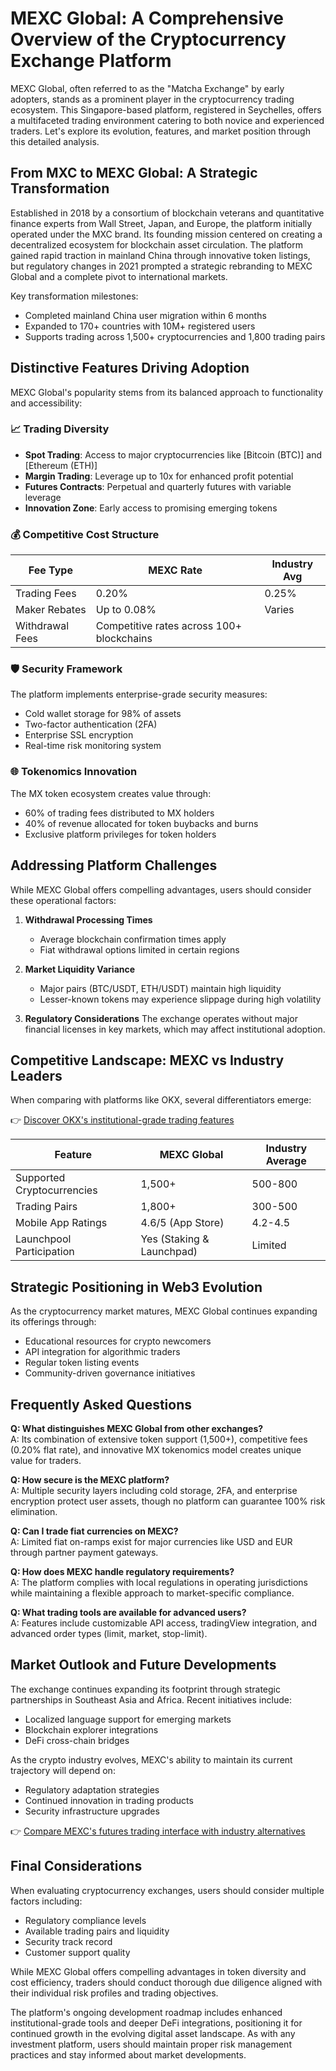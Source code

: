 # MEXC Global: A Comprehensive Overview of the Cryptocurrency Exchange Platform

MEXC Global, often referred to as the "Matcha Exchange" by early adopters, stands as a prominent player in the cryptocurrency trading ecosystem. This Singapore-based platform, registered in Seychelles, offers a multifaceted trading environment catering to both novice and experienced traders. Let's explore its evolution, features, and market position through this detailed analysis.

## From MXC to MEXC Global: A Strategic Transformation

Established in 2018 by a consortium of blockchain veterans and quantitative finance experts from Wall Street, Japan, and Europe, the platform initially operated under the MXC brand. Its founding mission centered on creating a decentralized ecosystem for blockchain asset circulation. The platform gained rapid traction in mainland China through innovative token listings, but regulatory changes in 2021 prompted a strategic rebranding to MEXC Global and a complete pivot to international markets.

Key transformation milestones:
- Completed mainland China user migration within 6 months
- Expanded to 170+ countries with 10M+ registered users
- Supports trading across 1,500+ cryptocurrencies and 1,800 trading pairs

## Distinctive Features Driving Adoption

MEXC Global's popularity stems from its balanced approach to functionality and accessibility:

### 📈 Trading Diversity
- **Spot Trading**: Access to major cryptocurrencies like [Bitcoin (BTC)] and [Ethereum (ETH)]
- **Margin Trading**: Leverage up to 10x for enhanced profit potential
- **Futures Contracts**: Perpetual and quarterly futures with variable leverage
- **Innovation Zone**: Early access to promising emerging tokens

### 💰 Competitive Cost Structure
| Fee Type        | MEXC Rate | Industry Avg |
|------------------|-----------|--------------|
| Trading Fees     | 0.20%     | 0.25%        |
| Maker Rebates    | Up to 0.08% | Varies       |
| Withdrawal Fees  | Competitive rates across 100+ blockchains | 

### 🛡️ Security Framework
The platform implements enterprise-grade security measures:
- Cold wallet storage for 98% of assets
- Two-factor authentication (2FA)
- Enterprise SSL encryption
- Real-time risk monitoring system

### 🌐 Tokenomics Innovation
The MX token ecosystem creates value through:
- 60% of trading fees distributed to MX holders
- 40% of revenue allocated for token buybacks and burns
- Exclusive platform privileges for token holders

## Addressing Platform Challenges

While MEXC Global offers compelling advantages, users should consider these operational factors:

1. **Withdrawal Processing Times**
   - Average blockchain confirmation times apply
   - Fiat withdrawal options limited in certain regions

2. **Market Liquidity Variance**
   - Major pairs (BTC/USDT, ETH/USDT) maintain high liquidity
   - Lesser-known tokens may experience slippage during high volatility

3. **Regulatory Considerations**
   The exchange operates without major financial licenses in key markets, which may affect institutional adoption.

## Competitive Landscape: MEXC vs Industry Leaders

When comparing with platforms like OKX, several differentiators emerge:

👉 [Discover OKX's institutional-grade trading features](https://bit.ly/okx-bonus)

| Feature                | MEXC Global               | Industry Average          |
|------------------------|---------------------------|---------------------------|
| Supported Cryptocurrencies | 1,500+                    | 500-800                   |
| Trading Pairs           | 1,800+                    | 300-500                   |
| Mobile App Ratings      | 4.6/5 (App Store)         | 4.2-4.5                   |
| Launchpool Participation | Yes (Staking & Launchpad) | Limited                   |

## Strategic Positioning in Web3 Evolution

As the cryptocurrency market matures, MEXC Global continues expanding its offerings through:
- Educational resources for crypto newcomers
- API integration for algorithmic traders
- Regular token listing events
- Community-driven governance initiatives

## Frequently Asked Questions

**Q: What distinguishes MEXC Global from other exchanges?**  
A: Its combination of extensive token support (1,500+), competitive fees (0.20% flat rate), and innovative MX tokenomics model creates unique value for traders.

**Q: How secure is the MEXC platform?**  
A: Multiple security layers including cold storage, 2FA, and enterprise encryption protect user assets, though no platform can guarantee 100% risk elimination.

**Q: Can I trade fiat currencies on MEXC?**  
A: Limited fiat on-ramps exist for major currencies like USD and EUR through partner payment gateways.

**Q: How does MEXC handle regulatory requirements?**  
A: The platform complies with local regulations in operating jurisdictions while maintaining a flexible approach to market-specific compliance.

**Q: What trading tools are available for advanced users?**  
A: Features include customizable API access, tradingView integration, and advanced order types (limit, market, stop-limit).

## Market Outlook and Future Developments

The exchange continues expanding its footprint through strategic partnerships in Southeast Asia and Africa. Recent initiatives include:
- Localized language support for emerging markets
- Blockchain explorer integrations
- DeFi cross-chain bridges

As the crypto industry evolves, MEXC's ability to maintain its current trajectory will depend on:
- Regulatory adaptation strategies
- Continued innovation in trading products
- Security infrastructure upgrades

👉 [Compare MEXC's futures trading interface with industry alternatives](https://bit.ly/okx-bonus)

## Final Considerations

When evaluating cryptocurrency exchanges, users should consider multiple factors including:
- Regulatory compliance levels
- Available trading pairs and liquidity
- Security track record
- Customer support quality

While MEXC Global offers compelling advantages in token diversity and cost efficiency, traders should conduct thorough due diligence aligned with their individual risk profiles and trading objectives.

The platform's ongoing development roadmap includes enhanced institutional-grade tools and deeper DeFi integrations, positioning it for continued growth in the evolving digital asset landscape. As with any investment platform, users should maintain proper risk management practices and stay informed about market developments.
